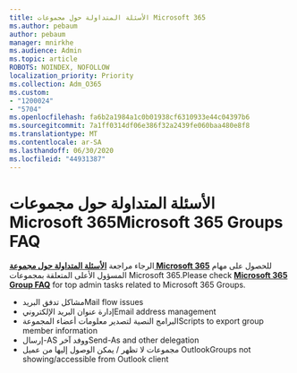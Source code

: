 ```yaml
---
title: الأسئلة المتداولة حول مجموعات Microsoft 365
ms.author: pebaum
author: pebaum
manager: mnirkhe
ms.audience: Admin
ms.topic: article
ROBOTS: NOINDEX, NOFOLLOW
localization_priority: Priority
ms.collection: Adm_O365
ms.custom:
- "1200024"
- "5704"
ms.openlocfilehash: fa6b2a1984a1c0b01938cf6310933e44c04397b6
ms.sourcegitcommit: 7a1ff0314df06e386f32a2439fe060baa480e8f8
ms.translationtype: MT
ms.contentlocale: ar-SA
ms.lasthandoff: 06/30/2020
ms.locfileid: "44931387"
---
```

# <a name="microsoft-365-groups-faq"></a><span data-ttu-id="ce2c0-102">الأسئلة المتداولة حول مجموعات Microsoft 365</span><span class="sxs-lookup"><span data-stu-id="ce2c0-102">Microsoft 365 Groups FAQ</span></span>

<span data-ttu-id="ce2c0-103">الرجاء مراجعة **[الأسئلة المتداولة حول مجموعة Microsoft 365](https://aka.ms/M365GroupsFAQ)** للحصول على مهام المسؤول الأعلى المتعلقة بمجموعات Microsoft 365.</span><span class="sxs-lookup"><span data-stu-id="ce2c0-103">Please check **[Microsoft 365 Group FAQ](https://aka.ms/M365GroupsFAQ)** for top admin tasks related to Microsoft 365 Groups.</span></span>

- <span data-ttu-id="ce2c0-104">مشاكل تدفق البريد</span><span class="sxs-lookup"><span data-stu-id="ce2c0-104">Mail flow issues</span></span>
- <span data-ttu-id="ce2c0-105">إدارة عنوان البريد الإلكتروني</span><span class="sxs-lookup"><span data-stu-id="ce2c0-105">Email address management</span></span>
- <span data-ttu-id="ce2c0-106">البرامج النصية لتصدير معلومات أعضاء المجموعة</span><span class="sxs-lookup"><span data-stu-id="ce2c0-106">Scripts to export group member information</span></span>
- <span data-ttu-id="ce2c0-107">إرسال-AS ووفد آخر</span><span class="sxs-lookup"><span data-stu-id="ce2c0-107">Send-As and other delegation</span></span>
- <span data-ttu-id="ce2c0-108">مجموعات لا تظهر / يمكن الوصول إليها من عميل Outlook</span><span class="sxs-lookup"><span data-stu-id="ce2c0-108">Groups not showing/accessible from Outlook client</span></span>